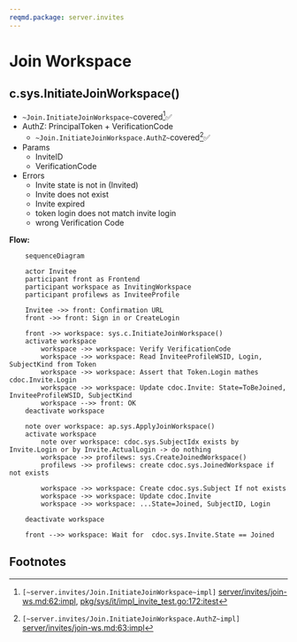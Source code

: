 ```yaml
---
reqmd.package: server.invites
---
```


# Join Workspace

## c.sys.InitiateJoinWorkspace()

- `~Join.InitiateJoinWorkspace~`covered[^~Join.InitiateJoinWorkspace~]✅
- AuthZ: PrincipalToken + VerificationCode
  - `~Join.InitiateJoinWorkspace.AuthZ~`covered[^~Join.InitiateJoinWorkspace.AuthZ~]✅
- Params
  - InviteID
  - VerificationCode
- Errors
  - Invite state is not in (Invited)
  - Invite does not exist
  - Invite expired
  - token login does not match invite login
  - wrong Verification Code

**Flow:**

```mermaid
    sequenceDiagram

    actor Invitee
    participant front as Frontend
    participant workspace as InvitingWorkspace
    participant profilews as InviteeProfile

    Invitee ->> front: Confirmation URL
    front ->> front: Sign in or CreateLogin

    front ->> workspace: sys.c.InitiateJoinWorkspace()
    activate workspace
        workspace ->> workspace: Verify VerificationCode
        workspace ->> workspace: Read InviteeProfileWSID, Login, SubjectKind from Token
        workspace ->> workspace: Assert that Token.Login mathes cdoc.Invite.Login
        workspace ->> workspace: Update cdoc.Invite: State=ToBeJoined, InviteeProfileWSID, SubjectKind
        workspace -->> front: OK
    deactivate workspace

    note over workspace: ap.sys.ApplyJoinWorkspace()
    activate workspace
        note over workspace: cdoc.sys.SubjectIdx exists by Invite.Login or by Invite.ActualLogin -> do nothing
        workspace ->> profilews: sys.CreateJoinedWorkspace()
        profilews ->> profilews: create cdoc.sys.JoinedWorkspace if not exists

        workspace ->> workspace: Create cdoc.sys.Subject If not exists
        workspace ->> workspace: Update cdoc.Invite
        workspace ->> workspace: ...State=Joined, SubjectID, Login

    deactivate workspace

    front -->> workspace: Wait for  cdoc.sys.Invite.State == Joined

```

## Footnotes

[^~Join.InitiateJoinWorkspace~]: `[~server.invites/Join.InitiateJoinWorkspace~impl]` [server/invites/join-ws.md:62:impl](https://github.com/voedger/voedger-internals/blob/7c007d555b627b7fb6d5a6ba14c82c76b7a270e7/server/invites/join-ws.md#L62), [pkg/sys/it/impl_invite_test.go:172:itest](https://github.com/voedger/voedger/blob/27336951f2bf46b63f8e21532bee82f3b53042d1/pkg/sys/it/impl_invite_test.go#L172)
[^~Join.InitiateJoinWorkspace.AuthZ~]: `[~server.invites/Join.InitiateJoinWorkspace.AuthZ~impl]` [server/invites/join-ws.md:63:impl](https://github.com/voedger/voedger-internals/blob/7c007d555b627b7fb6d5a6ba14c82c76b7a270e7/server/invites/join-ws.md#L63)
